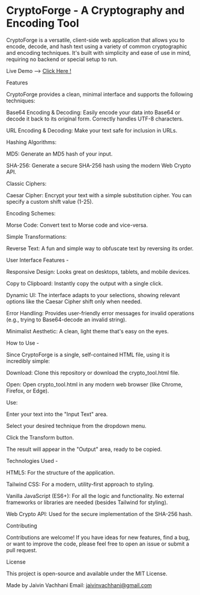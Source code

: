 # CryptoForge - A Cryptography and Encoding Tool
CryptoForge is a versatile, client-side web application that allows you to encode, decode, and hash text using a variety of common cryptographic and encoding techniques. It's built with simplicity and ease of use in mind, requiring no backend or special setup to run.

Live Demo --> 
[Click Here !](https://ghostx1407.github.io/CryptoForge/CryptoForge.html)

Features 

CryptoForge provides a clean, minimal interface and supports the following techniques:

Base64 Encoding & Decoding: Easily encode your data into Base64 or decode it back to its original form. Correctly handles UTF-8 characters.

URL Encoding & Decoding: Make your text safe for inclusion in URLs.

Hashing Algorithms:

MD5: Generate an MD5 hash of your input.

SHA-256: Generate a secure SHA-256 hash using the modern Web Crypto API.

Classic Ciphers:

Caesar Cipher: Encrypt your text with a simple substitution cipher. You can specify a custom shift value (1-25).

Encoding Schemes:

Morse Code: Convert text to Morse code and vice-versa.

Simple Transformations:

Reverse Text: A fun and simple way to obfuscate text by reversing its order.


User Interface Features - 

Responsive Design: Looks great on desktops, tablets, and mobile devices.

Copy to Clipboard: Instantly copy the output with a single click.

Dynamic UI: The interface adapts to your selections, showing relevant options like the Caesar Cipher shift only when needed.

Error Handling: Provides user-friendly error messages for invalid operations (e.g., trying to Base64-decode an invalid string).

Minimalist Aesthetic: A clean, light theme that's easy on the eyes.

How to Use - 

Since CryptoForge is a single, self-contained HTML file, using it is incredibly simple:

Download: Clone this repository or download the crypto_tool.html file.

Open: Open crypto_tool.html in any modern web browser (like Chrome, Firefox, or Edge). 

Use: 

Enter your text into the "Input Text" area.

Select your desired technique from the dropdown menu.

Click the Transform button.

The result will appear in the "Output" area, ready to be copied.

Technologies Used - 

HTML5: For the structure of the application.

Tailwind CSS: For a modern, utility-first approach to styling.

Vanilla JavaScript (ES6+): For all the logic and functionality. No external frameworks or libraries are needed (besides Tailwind for styling).

Web Crypto API: Used for the secure implementation of the SHA-256 hash.

Contributing 

Contributions are welcome! If you have ideas for new features, find a bug, or want to improve the code, please feel free to open an issue or submit a pull request.

License 

This project is open-source and available under the MIT License. 

Made by Jaivin Vachhani 
Email: jaivinvachhani@gmail.com
